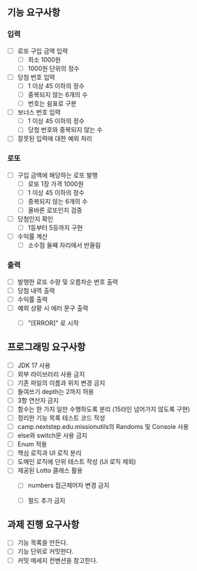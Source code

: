 ## 기능 요구사항
### 입력
- [ ] 로또 구입 금액 입력
  - [ ] 최소 1000원
  - [ ] 1000원 단위의 정수
- [ ] 당첨 번호 입력
  - [ ] 1 이상 45 이하의 정수
  - [ ] 중복되지 않는 6개의 수
  - [ ] 번호는 쉼표로 구분
- [ ] 보너스 번호 입력
  - [ ] 1 이상 45 이하의 정수
  - [ ] 당첨 번호와 중복되지 않는 수
- [ ] 잘못된 입력에 대한 예외 처리

### 로또
- [ ] 구입 금액에 해당하는 로또 발행
  - [ ] 로또 1장 가격 1000원
  - [ ] 1 이상 45 이하의 정수
  - [ ] 중복되지 않는 6개의 수
  - [ ] 올바른 로또인지 검증
- [ ] 당첨인지 확인
  - [ ] 1등부터 5등까지 구현
- [ ] 수익률 계산
  - [ ] 소수점 둘째 자리에서 반올림

### 출력
- [ ] 발행한 로또 수량 및 오름차순 번호 출력
- [ ] 당첨 내역 출력
- [ ] 수익률 출력
- [ ] 예외 상황 시 에러 문구 출력
  - [ ] "[ERROR]" 로 시작 


## 프로그래밍 요구사항
- [ ] JDK 17 사용
- [ ] 외부 라이브러리 사용 금지
- [ ] 기존 파일의 이름과 위치 변경 금지
- [ ] 들여쓰기 depth는 2까지 허용
- [ ] 3항 연산자 금지
- [ ] 함수는 한 가지 일만 수행하도록 분리 (15라인 넘어가지 않도록 구현)
- [ ] 정리한 기능 목록 테스트 코드 작성
- [ ] camp.nextstep.edu.missionutils의 Randoms 및 Console 사용
- [ ] else와 switch문 사용 금지
- [ ] Enum 적용
- [ ] 핵심 로직과 UI 로직 분리
- [ ] 도메인 로직에 단위 테스트 작성 (UI 로직 제외)
- [ ] 제공된 Lotto 클래스 활용
  - [ ] numbers 접근제어자 변경 금지
  - [ ] 필드 추가 금지


## 과제 진행 요구사항
- [ ] 기능 목록을 만든다.
- [ ] 기능 단위로 커밋한다.
- [ ] 커밋 메세지 컨벤션을 참고한다.
